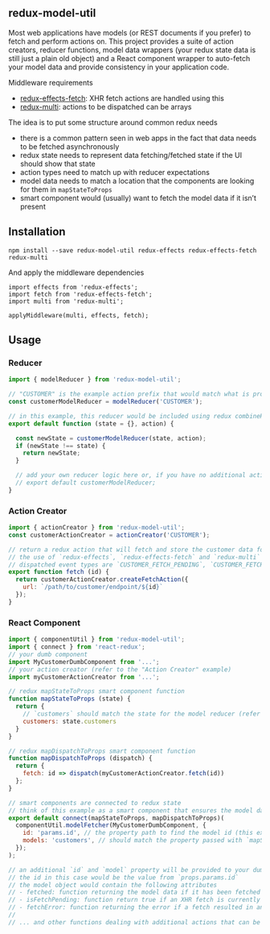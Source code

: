 redux-model-util
----------------

Most web applications have models (or REST documents if you prefer) to fetch and perform actions on.  This project provides a suite of action creators, reducer functions, model data wrappers (your redux state data is still just a plain old object) and a React component wrapper to auto-fetch your model data and provide consistency in your application code.

Middleware requirements
- [redux-effects-fetch](https://github.com/redux-effects/redux-effects-fetch): XHR fetch actions are handled using this
- [redux-multi](https://github.com/ashaffer/redux-multi): actions to be dispatched can be arrays

The idea is to put some structure around common redux needs
- there is a common pattern seen in web apps in the fact that data needs to be fetched asynchronously
- redux state needs to represent data fetching/fetched state if the UI should show that state
- action types need to match up with reducer expectations
- model data needs to match a location that the components are looking for them in `mapStateToProps`
- smart component would (usually) want to fetch the model data if it isn’t present

## Installation
```
npm install --save redux-model-util redux-effects redux-effects-fetch redux-multi
```
And apply the middleware dependencies
```
import effects from 'redux-effects';
import fetch from 'redux-effects-fetch';
import multi from 'redux-multi';

applyMiddleware(multi, effects, fetch);
```

## Usage

### Reducer
```javascript
import { modelReducer } from 'redux-model-util';

// "CUSTOMER" is the example action prefix that would match what is provided to the action creator
const customerModelReducer = modelReducer('CUSTOMER');

// in this example, this reducer would be included using redux combineReducers with the `customers` attribute
export default function (state = {}, action) {

  const newState = customerModelReducer(state, action);
  if (newState !== state) {
    return newState;
  }

  // add your own reducer logic here or, if you have no additional action types to work with
  // export default customerModelReducer;
}
```

### Action Creator
```javascript
import { actionCreator } from 'redux-model-util';
const customerActionCreator = actionCreator('CUSTOMER');

// return a redux action that will fetch and store the customer data for the provided id
// the use of `redux-effects`, `redux-effects-fetch` and `redux-multi` is required
// dispatched event types are `CUSTOMER_FETCH_PENDING`, `CUSTOMER_FETCH_SUCCESS`, `CUSTOMER_FETCH_ERROR`
export function fetch (id) {
  return customerActionCreator.createFetchAction({
    url: `/path/to/customer/endpoint/${id}`
  });
}
```

### React Component
```javascript
import { componentUtil } from 'redux-model-util';
import { connect } from 'react-redux';
// your dumb component
import MyCustomerDumbComponent from '...';
// your action creator (refer to the "Action Creator" example)
import myCustomerActionCreator from '...';

// redux mapStateToProps smart component function
function mapStateToProps (state) {
  return {
    // `customers` should match the state for the model reducer (refer to "Reducer" example)
    customers: state.customers
  }
}

// redux mapDispatchToProps smart component function
function mapDispatchToProps (dispatch) {
  return {
    fetch: id => dispatch(myCustomerActionCreator.fetch(id))
  };
}

// smart components are connected to redux state
// think of this example as a smart component that ensures the model data is fetched and the model is provided as a prop value
export default connect(mapStateToProps, mapDispatchToProps)(
  componentUtil.modelFetcher(MyCustomerDumbComponent, {
    id: 'params.id', // the property path to find the model id (this example would get the id from props.params.id)
    models: 'customers', // should match the property passed with `mapStateToProps` representing the models domain object
  });
);

// an additional `id` and `model` property will be provided to your dumb component
// the id in this case would be the value from `props.params.id`
// the model object would contain the following attributes
// - fetched: function returning the model data if it has been fetched
// - isFetchPending: function return true if an XHR fetch is currently in progress
// - fetchError: function returning the error if a fetch resulted in an error
//
// ... and other functions dealing with additional actions that can be executed on a model
```
